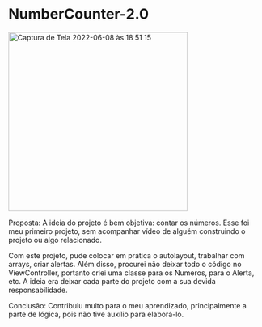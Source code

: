 # NumberCounter-2.0

<img width="354" alt="Captura de Tela 2022-06-08 às 18 51 15" src="https://user-images.githubusercontent.com/101876344/172723755-7f30c1a7-987f-4ff2-834d-174755422d43.png">

Proposta: A ideia do projeto é bem objetiva: contar os números. Esse foi meu primeiro projeto, sem acompanhar vídeo de alguém construindo o projeto ou algo relacionado. 

Com este projeto, pude colocar em prática o autolayout, trabalhar com arrays, criar alertas. Além disso, procurei não deixar todo o código no ViewController, portanto criei uma classe para os Numeros, para o Alerta, etc. A ideia era deixar cada parte do projeto com a sua devida responsabilidade.

Conclusão: Contribuiu muito para o meu aprendizado, principalmente a parte de lógica, pois não tive auxílio para elaborá-lo.
